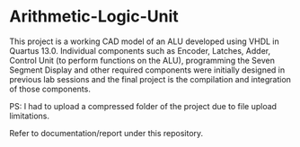 # Arithmetic-Logic-Unit

This project is a working CAD model of an ALU developed using VHDL in Quartus 13.0. Individual components such as Encoder, Latches, Adder, Control Unit (to perform functions on the ALU), programming the Seven Segment Display and other required components were initially designed in previous lab sessions and the final project is the compilation and integration of those components.

PS: I had to upload a compressed folder of the project due to file upload limitations.

Refer to documentation/report under this repository.
